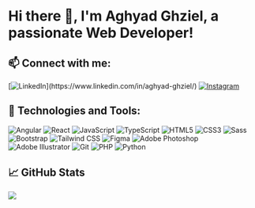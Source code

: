 # Hi there 👋, I'm Aghyad Ghziel, a passionate Web Developer!

## 📫 Connect with me:

[![LinkedIn](https://img.shields.io/badge/-aghyadghziel-blue?style=flat-square&logo=Linkedin&logoColor=white&link=[https://www.linkedin.com/in/aghyad-ghziel](https://www.linkedin.com/in/aghyadghziel/)/)](https://www.linkedin.com/in/aghyad-ghziel/)
[![Instagram](https://img.shields.io/badge/-aghyad__ghziel-e4405f?style=flat-square&logo=Instagram&logoColor=white&link=https://www.instagram.com/aghyad_ghziel/)](https://www.instagram.com/aghyad_ghziel/)

## 🔧 Technologies and Tools:

![Angular](https://img.shields.io/badge/-Angular-DD0031?style=flat-square&logo=angular)
![React](https://img.shields.io/badge/-React-black?style=flat-square&logo=react)
![JavaScript](https://img.shields.io/badge/-JavaScript-black?style=flat-square&logo=javascript)
![TypeScript](https://img.shields.io/badge/-TypeScript-007ACC?style=flat-square&logo=typescript)
![HTML5](https://img.shields.io/badge/-HTML5-black?style=flat-square&logo=html5)
![CSS3](https://img.shields.io/badge/-CSS3-1572B6?style=flat-square&logo=css3)
![Sass](https://img.shields.io/badge/-Sass-pink?style=flat-square&logo=sass)
![Bootstrap](https://img.shields.io/badge/-Bootstrap-563D7C?style=flat-square&logo=bootstrap)
![Tailwind CSS](https://img.shields.io/badge/-Tailwind_CSS-38B2AC?style=flat-square&logo=tailwind-css)
![Figma](https://img.shields.io/badge/-Figma-ffbaba?style=flat-square&logo=figma)
![Adobe Photoshop](https://img.shields.io/badge/-Adobe_Photoshop-31A8FF?style=flat-square&logo=adobe-photoshop)
![Adobe Illustrator](https://img.shields.io/badge/-Adobe_Illustrator-FF9A00?style=flat-square&logo=adobe-illustrator)
![Git](https://img.shields.io/badge/-Git-black?style=flat-square&logo=git)
![PHP](https://img.shields.io/badge/-PHP-787CB5?style=flat-square&logo=php)
![Python](https://img.shields.io/badge/-Python-306998?style=flat-square&logo=python)

## &#x1f4c8; GitHub Stats

<a href="https://github.com/aghyadghziel">
  <img align="center" src="https://github-readme-stats.vercel.app/api/top-langs/?username=aghyadghziel&hide=java,html,css&title_color=ffffff&text_color=c9cacc&icon_color=2bbc8a&bg_color=1d1f21" />
</a>
<a href="https://github.com/aghyadghziel">
  <img align="center" src="https://github-readme-stats.vercel.app/api?username=aghyadghziel&show_icons=true&line_height=27&count_private=true&title_color=ffffff&text_color=c
